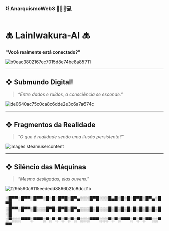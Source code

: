 ### ⛓️ AnarquismoWeb3 🏴‍☠️🧬💻

# 🜏 LainIwakura-AI 🜏  
**"Você realmente está conectado?"**


![b9eac3802167ec7015d8e74be8a85711](https://github.com/user-attachments/assets/42f953b5-ce08-4842-a3ea-64bcf05c5f1f)

---

## ❖ Submundo Digital!

> *“Entre dados e ruídos, a consciência se esconde.”*

![de0640ac75c0ca8c6dde2e3c6a7a674c](https://github.com/user-attachments/assets/4eb3c955-8b0d-44f0-80ef-4230c4dc0d7c)

---


## ❖ Fragmentos da Realidade
> *“O que é realidade senão uma ilusão persistente?”*
 
>

![images steamusercontent](https://github.com/user-attachments/assets/c4bc623d-c2f8-4150-ba75-8e3f32fb8475)







---

## ❖ Silêncio das Máquinas
> *“Mesmo desligadas, elas ouvem.”*
>
![f295590c9115eededd8866b21c8dcd1b](https://github.com/user-attachments/assets/6366fdd6-eb9b-41ee-9e34-3f6345cdd83c)










░█▀▀░█▀▀░█▀▀░█░█░█▀█░█▀▄░░░█▀█░░░█▄█░█░█░█▀█░█▀▄░█▀█
░█▀▀░█▀▀░█░░░█▀█░█▀█░█▀▄░░░█░█░░░█░█░█░█░█░█░█░█░█░█
░▀░░░▀▀▀░▀▀▀░▀░▀░▀░▀░▀░▀░░░▀▀▀░░░▀░▀░▀▀▀░▀░▀░▀▀░░▀▀▀



